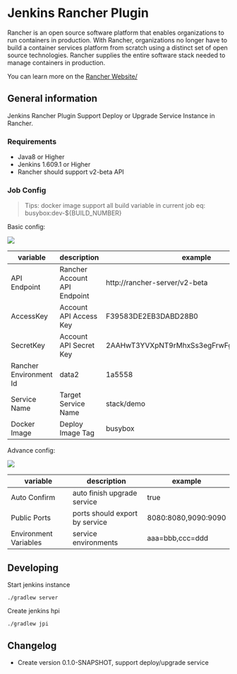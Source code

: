 Jenkins Rancher Plugin
======================

Rancher is an open source software platform that enables organizations to run containers in production. With Rancher, organizations no longer have to build a container services platform from scratch using a distinct set of open source technologies. Rancher supplies the entire software stack needed to manage containers in production.

You can learn more on the [Rancher Website/](http://rancher.com/)

## General information

Jenkins Rancher Plugin Support Deploy or Upgrade Service Instance in Rancher.

### Requirements

* Java8 or Higher
* Jenkins 1.609.1 or Higher
* Rancher should support v2-beta API

### Job Config

> Tips: docker image support all build variable in current job eq: busybox:dev-${BUILD_NUMBER}

Basic config:

![](http://7pn5d3.com1.z0.glb.clouddn.com//snapshots/rancher-plugin/snapshot1.png)

|       variable |         description |       example |
|----------------|---------------------|---------------|
| API Endpoint   | Rancher Account API Endpoint | http://rancher-server/v2-beta |
| AccessKey      | Account API Access Key | F39583DE2EB3DABD28B0 |
| SecretKey      | Account API Secret Key | 2AAHwT3YVXpNT9rMhxSs3egFrwFgKK3c3bYaXK7w |
| Rancher Environment Id | data2 | 1a5558 |
| Service Name | Target Service Name | stack/demo |
| Docker Image | Deploy Image Tag | busybox |

Advance config:

![](http://7pn5d3.com1.z0.glb.clouddn.com//snapshots/rancher-plugin/snapshot2.png)

|       variable |         description |       example |
|----------------|---------------------|---------------|
| Auto Confirm   | auto finish upgrade service  | true |
| Public Ports | ports should export by service | 8080:8080,9090:9090 |
| Environment Variables | service environments | aaa=bbb,ccc=ddd |

## Developing

Start jenkins instance

```
./gradlew server
```

Create jenkins hpi  

```
./gradlew jpi
```

## Changelog

* Create version 0.1.0-SNAPSHOT, support deploy/upgrade service